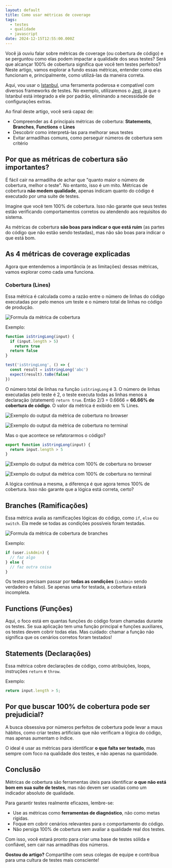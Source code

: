 ```yaml
---
layout: default
title: Como usar métricas de coverage
tags:
  - testes
  - qualidade
  - javascript
date: 2024-12-15T12:55:00.000Z
---
```

Você já ouviu falar sobre métricas de coverage (ou cobertura de código) e se perguntou como elas podem impactar a qualidade dos seus testes? Será que alcançar 100% de cobertura significa que você tem testes perfeitos? Neste artigo, vamos explorar a fundo essas métricas, entender como elas funcionam e, principalmente, como utilizá-las da maneira correta.

Aqui, vou usar o [Istanbul](https://istanbul.js.org/), uma ferramenta poderosa e compatível com diversos frameworks de testes. No exemplo, utilizaremos o [Jest](https://jestjs.io/), já que o Istanbul está integrado a ele por padrão, eliminando a necessidade de configurações extras.

Ao final deste artigo, você será capaz de:

* Compreender as 4 principais métricas de cobertura: **Statements**, **Branches**, **Functions** e **Lines**
* Descobrir como interpretá-las para melhorar seus testes
* Evitar armadilhas comuns, como perseguir números de cobertura sem critério

## Por que as métricas de cobertura são importantes?

É fácil cair na armadilha de achar que "quanto maior o número de cobertura, melhor o teste". No entanto, isso é um mito. Métricas de cobertura **não medem qualidade**, apenas indicam quanto do código é executado por uma suite de testes.

Imagine que você tem 100% de cobertura. Isso não garante que seus testes estão verificando comportamentos corretos ou atendendo aos requisitos do sistema.

As métricas de cobertura **são boas para indicar o que está ruim** (as partes do código que não estão sendo testadas), mas não são boas para indicar o que está bom.

## As 4 métricas de coverage explicadas

Agora que entendemos a importância (e as limitações) dessas métricas, vamos explorar como cada uma funciona.

### Cobertura (Lines)

Essa métrica é calculada como a razão entre o número de linhas do código executadas por pelo menos um teste e o número total de linhas no código de produção.

![Formula da métrica de cobertura](/img/lines.png)

Exemplo:

```javascript
function isStringLong(input) {
  if (input.length > 5)
    return true
  return false
}

test('isStringLong', () => {
  const result = isStringLong('abc')
  expect(result).toBe(false)
})
```

O número total de linhas na função `isStringLong` é 3. O número de linhas executadas pelo teste é 2, o teste executa todas as linhas menos a declaração (statement) `return true`. Então 2/3 = 0.6666 = **66.66% de cobertura de código**. O valor da métrica é exibido em % Lines.

![Exemplo do output da métrica de cobertura no browser](/img/lines-example.png)

![Exemplo do output da métrica de cobertura no terminal](/img/lines-terminal.png)

Mas o que acontece se refatorarmos o código?

```javascript
export function isStringLong(input) {
  return input.length > 5
}
```

![Exemplo do output da métrica com 100% de cobertura no browser](/img/lines-browser-100.png)

![Exemplo do output da métrica com 100% de cobertura no terminal](/img/lines-terminal-100.png)

A lógica continua a mesma, a diferença é que agora temos 100% de cobertura. Isso não garante que a lógica está correta, certo?

## Branches (Ramificações)

Essa métrica avalia as ramificações lógicas do código, como `if`, `else` ou `switch`. Ela mede se todas as condições possíveis foram testadas.

![Formula da métrica de cobertura de branches](/img/lagrida_latex_editor.png)

Exemplo:

```javascript
if (user.isAdmin) {
  // faz algo
} else {
  // faz outra coisa
}
```

Os testes precisam passar por **todas as condições** (`isAdmin` sendo verdadeiro e falso). Se apenas uma for testada, a cobertura estará incompleta.

## Functions (Funções)

Aqui, o foco está em quantas funções do código foram chamadas durante os testes. Se sua aplicação tem uma função principal e funções auxiliares, os testes devem cobrir todas elas. Mas cuidado: chamar a função não significa que os cenários corretos foram testados!

## Statements (Declarações)

Essa métrica cobre declarações de código, como atribuições, loops, instruções `return` e `throw`.

Exemplo:

```javascript
return input.length > 5;
```

## Por que buscar 100% de cobertura pode ser prejudicial?

A busca obsessiva por números perfeitos de cobertura pode levar a maus hábitos, como criar testes artificiais que não verificam a lógica do código, mas apenas aumentam o índice.

O ideal é usar as métricas para identificar **o que falta ser testado**, mas sempre com foco na qualidade dos testes, e não apenas na quantidade.

## Conclusão

Métricas de cobertura são ferramentas úteis para identificar **o que não está bom em sua suíte de testes**, mas não devem ser usadas como um indicador absoluto de qualidade.

Para garantir testes realmente eficazes, lembre-se:

* Use as métricas como **ferramentas de diagnóstico**, não como metas rígidas.
* Foque em cobrir cenários relevantes para o comportamento do código.
* Não persiga 100% de cobertura sem avaliar a qualidade real dos testes.

Com isso, você estará pronto para criar uma base de testes sólida e confiável, sem cair nas armadilhas dos números.

**Gostou do artigo?** Compartilhe com seus colegas de equipe e contribua para uma cultura de testes mais consciente!
